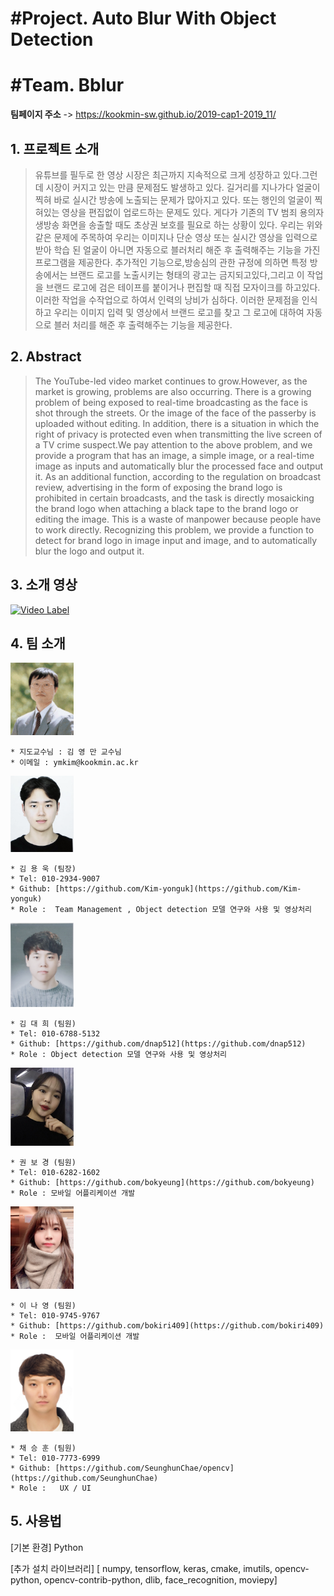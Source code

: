 

#Project. Auto Blur With Object Detection
==========================================
#Team. Bblur
==========================================

**팀페이지 주소** -> https://kookmin-sw.github.io/2019-cap1-2019_11/


## 1. 프로젝트 소개

> 유튜브를 필두로 한 영상 시장은 최근까지 지속적으로 크게 성장하고 있다.그런데 시장이 커지고 있는 만큼 문제점도 발생하고 있다.
길거리를 지나가다 얼굴이 찍혀 바로 실시간 방송에 노출되는 문제가 많아지고 있다. 또는 행인의 얼굴이 찍혀있는 영상을 편집없이 업로드하는 문제도 있다. 게다가 기존의 TV 범죄 용의자 생방송 화면을 송출할 때도 초상권 보호를 필요로 하는 상황이 있다. 우리는 위와 같은 문제에 주목하여 우리는 이미지나 단순 영상 또는 실시간 영상을 입력으로 받아 학습 된 얼굴이 아니면  자동으로 블러처리 해준 후 출력해주는 기능을 가진 프로그램을 제공한다. 추가적인 기능으로,방송심의 관한 규정에 의하면 특정 방송에서는 브랜드 로고를 노출시키는 형태의 광고는 금지되고있다,그리고 이 작업을 브랜드 로고에 검은 테이프를 붙이거나 편집할 때 직접 모자이크를 하고있다. 이러한 작업을 수작업으로 하여서 인력의 낭비가 심하다. 이러한 문제점을 인식하고 우리는 이미지 입력 및 영상에서 브랜드 로고를 찾고 그 로고에 대하여 자동으로 블러 처리를 해준 후 출력해주는 기능을 제공한다.

## 2. Abstract

> The YouTube-led video market continues to grow.However, as the market is growing, problems are also occurring. There is a growing problem of being exposed to real-time broadcasting as the face is shot through the streets. Or the image of the face of the passerby is uploaded without editing. In addition, there is a situation in which the right of privacy is protected even when transmitting the live screen of a TV crime suspect.We pay attention to the above problem, and we provide a program that has an image, a simple image, or a real-time image as inputs and automatically blur the processed face and output it. As an additional function, according to the regulation on broadcast review, advertising in the form of exposing the brand logo is prohibited in certain broadcasts, and the task is directly mosaicking the brand logo when attaching a black tape to the brand logo or editing the image. This is a waste of manpower because people have to work directly. 
Recognizing this problem, we provide a function to detect for brand logo in image input and image, and to automatically blur the logo and output it.

## 3. 소개 영상

 [![Video Label](https://img.youtube.com/vi/ltxJV9sRjQY/0.jpg)](https://youtu.be/ltxJV9sRjQY)


## 4. 팀 소개

<img src =./pic/김영만교수님.jpeg width="20%" height="20%">

```
* 지도교수님 : 김 영 만 교수님
* 이메일 : ymkim@kookmin.ac.kr
```


<img src =./pic/용욱.jpeg width="20%" height="20%">

```
* 김 용 욱 (팀장)
* Tel: 010-2934-9007
* Github: [https://github.com/Kim-yonguk](https://github.com/Kim-yonguk)
* Role :  Team Management , Object detection 모델 연구와 사용 및 영상처리
```
<img src =./pic/대희.jpeg width="20%" height="20%">

```
* 김 대 희 (팀원)
* Tel: 010-6788-5132
* Github: [https://github.com/dnap512](https://github.com/dnap512)
* Role : Object detection 모델 연구와 사용 및 영상처리
```
<img src =./pic/보경.jpeg width="20%" height="20%">

```
* 권 보 경 (팀원)
* Tel: 010-6282-1602
* Github: [https://github.com/bokyeung](https://github.com/bokyeung)
* Role : 모바일 어플리케이션 개발
```
<img src =./pic/나영.jpeg width="20%" height="20%">

```
* 이 나 영 (팀원)
* Tel: 010-9745-9767
* Github: [https://github.com/bokiri409](https://github.com/bokiri409)
* Role :  모바일 어플리케이션 개발
```
<img src =./pic/승훈.jpeg width="20%" height="20%">

```
* 채 승 훈 (팀원)
* Tel: 010-7773-6999
* Github: [https://github.com/SeunghunChae/opencv](https://github.com/SeunghunChae)
* Role :   UX / UI
```




## 5. 사용법

[기본 환경]
Python

[추가 설치 라이브러리]
[ numpy, tensorflow, keras, cmake, imutils, opencv-python, opencv-contrib-python, dlib, face_recognition, moviepy]


